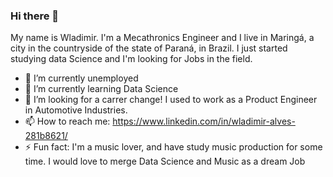 ### Hi there 👋


My name is Wladimir. I'm a Mecathronics Engineer and I live in Maringá, a city in the countryside of the state of Paraná, in Brazil.
I just started studying data Science and I'm looking for Jobs in the field.

- 🔭 I’m currently unemployed
- 🌱 I’m currently learning Data Science
- 👯 I’m looking for a carrer change! I used to work as a Product Engineer in Automotive Industries.
- 📫 How to reach me: https://www.linkedin.com/in/wladimir-alves-281b8621/
- ⚡ Fun fact: I'm a music lover, and have study music production for some time. I would love to merge Data Science and Music as a dream Job

